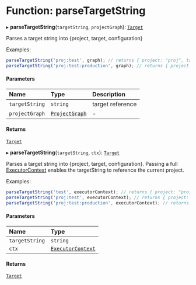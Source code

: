 # Function: parseTargetString

▸ **parseTargetString**(`targetString`, `projectGraph`): [`Target`](/reference/core-api/devkit/documents/Target)

Parses a target string into {project, target, configuration}

Examples:

```typescript
parseTargetString('proj:test', graph); // returns { project: "proj", target: "test" }
parseTargetString('proj:test:production', graph); // returns { project: "proj", target: "test", configuration: "production" }
```

#### Parameters

| Name           | Type                                                                | Description      |
| :------------- | :------------------------------------------------------------------ | :--------------- |
| `targetString` | `string`                                                            | target reference |
| `projectGraph` | [`ProjectGraph`](/reference/core-api/devkit/documents/ProjectGraph) | -                |

#### Returns

[`Target`](/reference/core-api/devkit/documents/Target)

▸ **parseTargetString**(`targetString`, `ctx`): [`Target`](/reference/core-api/devkit/documents/Target)

Parses a target string into {project, target, configuration}. Passing a full
[ExecutorContext](/reference/core-api/devkit/documents/ExecutorContext) enables the targetString to reference the current project.

Examples:

```typescript
parseTargetString('test', executorContext); // returns { project: "proj", target: "test" }
parseTargetString('proj:test', executorContext); // returns { project: "proj", target: "test" }
parseTargetString('proj:test:production', executorContext); // returns { project: "proj", target: "test", configuration: "production" }
```

#### Parameters

| Name           | Type                                                                      |
| :------------- | :------------------------------------------------------------------------ |
| `targetString` | `string`                                                                  |
| `ctx`          | [`ExecutorContext`](/reference/core-api/devkit/documents/ExecutorContext) |

#### Returns

[`Target`](/reference/core-api/devkit/documents/Target)
